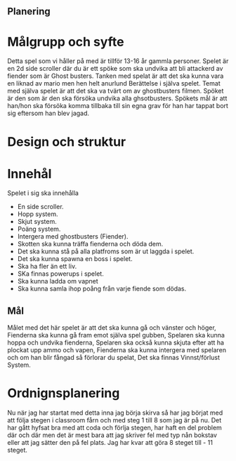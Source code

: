 ## Planering


# Målgrupp och syfte
Detta spel som vi håller på med är tillför 13-16 år gammla personer. Spelet är en 2d side scroller där du är ett spöke som ska undvika att bli attackerd av fiender som är Ghost busters. Tanken med spelat är att det ska kunna vara en liknad av mario men hen helt anurlund Berättelse i själva spelet. Temat med själva spelet är att det ska va tvärt om av ghostbusters filmen. Spöket är den som är den ska försöka undvika alla ghsotbusters. Spökets mål är att han/hon ska försöka komma tillbaka till sin egna grav för han har tappat bort sig eftersom han blev jagad. 

# Design och struktur


# Innehål 
Spelet i sig ska innehålla 

* En side scroller. 
* Hopp system.
* Skjut system.
* Poäng system.
* Intergera med ghostbusters (Fiender).
* Skotten ska kunna träffa fienderna och döda dem.
* Det ska kunna stå på alla platfroms som är ut laggda i spelet.
* Det ska kunna spawna en boss i spelet.
* Ska ha fler än ett liv.
* SKa finnas powerups i spelet.
* Ska kunna ladda om vapnet
* Ska kunna samla ihop poång från varje fiende som dödas.

## Mål
 Målet med det här spelet är att det ska kunna gå och vänster och höger, Fienderna ska kunna gå fram emot själva spel gubben, Spelaren ska kunna hoppa och undvika fienderna, Spelaren ska också kunna skjuta efter att ha plockat upp ammo och vapen, Fienderna ska kunna intergera med spelaren och om han blir fångad så förlorar du spelat, Det ska finnas Vinnst/förlust System.

# Ordnignsplanering

Nu när jag har startat med detta inna jag börja skirva så har jag börjat med att följa stegen i classroom fårn och med steg 1 till 8 som jag är på nu.
Det har gått hyfsat bra med att coda och förlja stegen, har haft en del problem där och där men det är mest bara att jag skriver fel med typ nån bokstav eller att jag sätter den på fel plats. Jag har kvar att göra 8 steget till - 11 steget.

